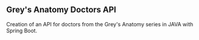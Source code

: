 ## Grey's Anatomy Doctors API

Creation of an API for doctors from the Grey's Anatomy series in JAVA with Spring Boot.